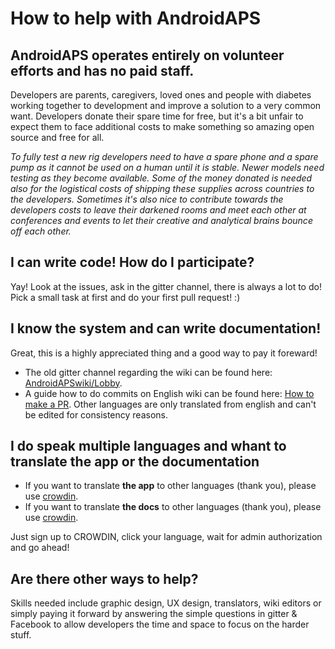 # How to help with AndroidAPS

## AndroidAPS operates entirely on volunteer efforts and has no paid staff.

Developers are parents, caregivers, loved ones and people with diabetes working together to development and improve a solution to a very common want.  Developers donate their spare time for free, but it's a bit unfair to expect them to face additional costs to make something so amazing open source and free for all.

_To fully test a new rig developers need to have a spare phone and a spare pump as it cannot be used on a human until it is stable.  Newer models need testing as they become available.  Some of the money donated is needed also for the logistical costs of shipping these supplies across countries to the developers.  Sometimes it's also nice to contribute towards the developers costs to leave their darkened rooms and meet each other at conferences and events to let their creative and analytical brains bounce off each other._

## I can write code! How do I participate?  

Yay! Look at the issues, ask in the gitter channel, there is always a lot to do! 
Pick a small task at first and do your first pull request! :)

## I know the system and can write documentation!

Great, this is a highly appreciated thing and a good way to pay it foreward!
* The old gitter channel regarding the wiki can be found here: [AndroidAPSwiki/Lobby](https://gitter.im/AndroidAPSwiki/Lobby). 
* A guide how to do commits on English wiki can be found here: [How to make a PR](../make-a-PR.md). Other languages are only translated from english and can't be edited for consistency reasons.

## I do speak multiple languages and whant to translate the app or the documentation

* If you want to translate **the app** to other languages (thank you), please use [crowdin](https://crowdin.com/project/androidaps).
* If you want to translate **the docs** to other languages (thank you), please use [crowdin](https://crowdin.com/project/androidapsdocs). 

Just sign up to CROWDIN, click your language, wait for admin authorization and go ahead!

## Are there other ways to help?

Skills needed include graphic design, UX design, translators, wiki editors or simply paying it forward by answering the simple questions in gitter & Facebook to allow developers the time and space to focus on the harder stuff.
